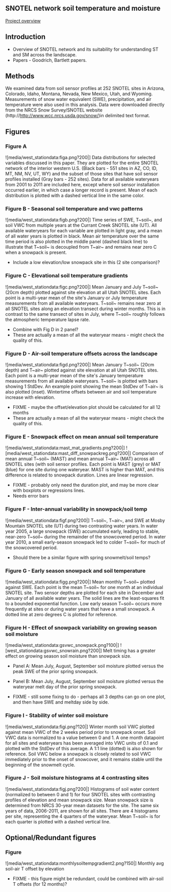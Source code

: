 ## SNOTEL network soil temperature and moisture

[Project overview](overview.md)

## Introduction

* Overview of SNOTEL network and its suitability for understanding ST and SM across the landscape.
* Papers - Goodrich, Bartlett papers.

## Methods

We examined data from soil sensor profiles at 252 SNOTEL sites in
Arizona, Colorado, Idaho, Montana, Nevada, New Mexico, Utah, and
Wyoming. Measurements of snow water equivalent (SWE), precipitation, and
air temperature were also used in this analysis. Data were downloaded
directly from the NRCS Snow Survey/SNOTEL website
(http://http://www.wcc.nrcs.usda.gov/snow/)in delimited text format.

## Figures

### Figure A

![media/west_stationdata:figa.png?200|] Data distributions for selected
variables discussed in this paper. They are plotted for the entire
SNOTEL network of the interior western U.S. (Black bars - 551 sites in
AZ, CO, ID, MT, NM, NV, UT, WY) and the subset of those sites that have
soil sensor profiles installed (Gray bars - 252 sites). Data for all
available wateryears from 2001 to 2011 are included here, except where
soil sensor installation occurred earlier, in which case a longer record
is present. Mean of each distribution is plotted with a dashed vertical
line in the same color.

### Figure B - Seasonal soil temperature and vwc patterns

![media/west_stationdata:figb.png?200|] Time series of SWE, T~soil~, and
soil VWC from multiple years at the Currant Creek SNOTEL site (UT). All
available wateryears for each variable are plotted in light gray, and a
mean of all water years is plotted in black. Mean air temperature over
the same time period is also plotted in the middle panel (dashed black
line) to illustrate that T~soil~ is decoupled from T~air~ and remains
near zero C when a snowpack is present.

* Include a low elevation/low snowpack site in this (2 site comparison)?

### Figure C - Elevational soil temperature gradients

![media/west_stationdata:figc.png?200|] Mean January and July T~soil~
(20cm depth) plotted against site elevation at all Utah SNOTEL sites.
Each point is a multi-year mean of the site's January or July
temperature measurements from all available wateryears. T~soil~ remains
near zero at all SNOTEL sites along an elevation transect during winter
months. This is in contrast to the same transect of sites in July, where
T~soil~ roughly follows the atmospheric temperature lapse rate.

* Combine with Fig D in 2 panel?
* These are actually a mean of all the wateryear means - might check the quality of this.

### Figure D - Air-soil temperature offsets across the landscape

![media/west_stationdata:figd.png?200|] Mean January T~soil~ (20cm depth)
and T~air~ plotted against site elevation at all Utah SNOTEL sites. Each
point is a multi-year mean of the site's January temperature
measurements from all available wateryears. T~soil~ is plotted with bars
showing 1 StdDev. An example point showing the mean StdDev of T~air~ is
also plotted (inset). Wintertime offsets between air and soil
temperature increase with elevation.

* FIXME - maybe the offset/elevation plot should be calculated for all 12 months
* These are actually a mean of all the wateryear means - might check the quality of this.

### Figure E - Snowpack effect on mean annual soil temperature

![media/west_stationdata:mast_mat_gradients.png?200|]
![media/west_stationdata:mast_diff_snowpackreg.png?200|]
Comparison of mean
annual T~soil~ (MAST) and mean annual T~air~ (MAT) across all SNOTEL
sites (with soil sensor profiles. Each point is MAST (grey) or MAT
(blue) for one site during one wateryear. MAST is higher than MAT, and
this difference is related to snowpack duration. Lines are linear
regression.

* FIXME - probably only need the duration plot, and may be more clear with boxplots or regressions lines.
* Needs error bars

### Figure F - Inter-annual variability in snowpack/soil temp

![media/west_stationdata:figf.png?200|] T~soil~, T~air~, and SWE at Mosby
Mountain SNOTEL site (UT) during two contrasting water years. In water
year 2005, a large snowpack (SWE) accumulated early, leading to stable,
near-zero T~soil~ during the remainder of the snowcovered period. In
water year 2010, a small early-season snowpack led to colder T~soil~ for
much of the snowcovered period.

* Should there be a similar figure with spring snowmelt/soil temps?

### Figure G - Early season snowpack and soil temperature

![media/west_stationdata:figg.png?200|] Mean monthly T~soil~ plotted
against SWE. Each point is the mean T~soil~ for one month at an
individual SNOTEL site. Two sensor depths are plotted for each site in
December and January of all available water years. The solid lines are
the least-squares fit to a bounded exponential function. Low early
season T~soil~ occurs more frequently at sites or during water years
that have a small snowpack. A dotted line at zero degrees C is plotted
for reference.

### Figure H - Effect of snowpack variability on growing season soil moisture

![media/west_stationdata:gsvwc_snowpack.png?100|]
![west_stationdata:gsvwc_snowrain.png?200|] Melt timing has a greater
effect on growing season soil moisture than snowpack size.

* Panel A: Mean July, August, September soil moisture plotted versus the peak SWE of the prior spring snowpack.
* Panel B: Mean July, August, September soil moisture plotted versus the wateryear melt day of the prior spring snowpack.

* FIXME - still some fixing to do - perhaps all 3 depths can go on one plot, and then have SWE and meltday side by side.

### Figure I - Stability of winter soil moisture

![media/west_stationdata:figi.png?120|] Winter month soil VWC plotted
against mean VWC of the 2 weeks period prior to snowpack onset. Soil VWC
data is normalized to a value between 0 and 1. A one month datapoint for
all sites and wateryears has been averaged into VWC units of 0.1 and
plotted with the StdDev of this average. A 1:1 line (dotted) is also
shown for reference. Soil VWC below a snowpack is closely related to
soil VWC immediately prior to the onset of snowcover, and it remains
stable until the beginning of the snowmelt cycle.

### Figure J - Soil moisture histograms at 4 contrasting sites

![media/west_stationdata:figj.png?200|] Histograms of soil water content
(normalized to between 0 and 1) for four SNOTEL sites with contrasting
profiles of elevation and mean snowpack size. Mean snowpack size is
determined from NRCS 30-year mean datasets for the site. The same six
years of data, 2006-2011, are shown for all sites. There are 4
histograms per site, representing the 4 quarters of the wateryear. Mean
T~soil~ is for each quarter is plotted with a dashed vertical
line.

## Optional/Redundant figures

### Figure

![media/west_stationdata:monthlysoiltempgradient2.png?150|] Monthly avg
soil-air T offset by elevation

* FIXME - this figure might be redundant, could be combined with air-soil T offsets (for 12 months)?
